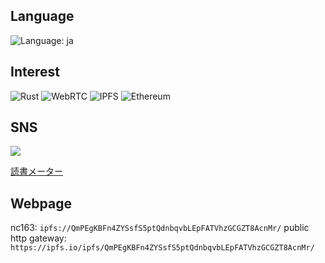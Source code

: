 ## Language

![Language: ja](https://img.shields.io/badge/lang-ja-blue)

## Interest

![Rust](https://img.shields.io/static/v1?style=for-the-badge&message=Rust&color=000000&logo=Rust&logoColor=FFFFFF&label=)
![WebRTC](https://img.shields.io/static/v1?style=for-the-badge&message=WebRTC&color=333333&logo=WebRTC&logoColor=FFFFFF&label=)
![IPFS](https://img.shields.io/static/v1?style=for-the-badge&message=IPFS&color=222222&logo=IPFS&logoColor=65C2CB&label=)
![Ethereum](https://img.shields.io/static/v1?style=for-the-badge&message=Ethereum&color=3C3C3D&logo=Ethereum&logoColor=FFFFFF&label=)

<!-- https://github.com/progfay/shields-with-icon/blob/master/README.md -->

## SNS

<p>
<a href="https://twitter.com/nc163" target="_blank">
<img src="https://img.shields.io/twitter/follow/nc163?style=social">
</a>
</p>
<p>
<a href="https://bookmeter.com/users/593986" target="_blank">
読書メーター
</a>
</p>

## Webpage

nc163: `ipfs://QmPEgKBFn4ZYSsfS5ptQdnbqvbLEpFATVhzGCGZT8AcnMr/`
public http gateway: `https://ipfs.io/ipfs/QmPEgKBFn4ZYSsfS5ptQdnbqvbLEpFATVhzGCGZT8AcnMr/`
